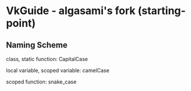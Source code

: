 # VkGuide - algasami's fork (starting-point)

## Naming Scheme

class, static function: CapitalCase

local variable, scoped variable: camelCase

scoped function: snake_case
